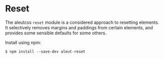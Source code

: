 # Reset

The aleutcss `reset` module is a considered approach to resetting elements. It
selectively removes margins and paddings from certain elements, and provides
some sensible defaults for some others.



Install using npm:

    $ npm install --save-dev aleut-reset
